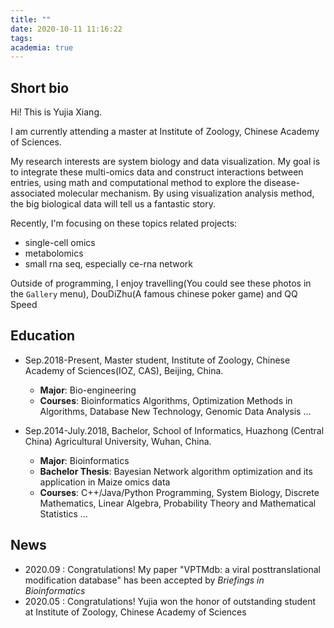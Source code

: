 ```yaml
---
title: ""
date: 2020-10-11 11:16:22
tags:
academia: true
---
```


## Short bio
Hi! This is Yujia Xiang.

I am currently attending a master at Institute of Zoology, Chinese Academy of Sciences.

My research interests are system biology and data visualization. My goal is to integrate these multi-omics data and construct interactions between entries, using math and computational method to explore the disease-associated molecular mechanism. By using visualization analysis method, the big biological data will tell us a fantastic story.  

Recently, I'm focusing on these topics related projects:
+ single-cell omics
+ metabolomics
+ small rna seq, especially ce-rna network

Outside of programming, I enjoy travelling(You could see these photos in the `Gallery` menu), DouDiZhu(A famous chinese poker game) and QQ Speed


## Education
+ Sep.2018-Present, Master student, Institute of Zoology, Chinese Academy of Sciences(IOZ, CAS), Beijing, China.
    + **Major**: Bio-engineering
    + **Courses**: Bioinformatics Algorithms, Optimization Methods in Algorithms, Database New Technology, Genomic Data Analysis ...

+ Sep.2014-July.2018, Bachelor, School of Informatics, Huazhong (Central China) Agricultural University, Wuhan, China.
    + **Major**: Bioinformatics
    + **Bachelor Thesis**: Bayesian Network algorithm optimization and its application in Maize omics data
    + **Courses**: C++/Java/Python Programming, System Biology, Discrete Mathematics, Linear Algebra, Probability Theory and Mathematical Statistics ...


## News
+ 2020.09 : Congratulations! My paper "VPTMdb: a viral posttranslational modification database" has been accepted by *Briefings in Bioinformatics*
+ 2020.05 : Congratulations! Yujia won the honor of outstanding student at Institute of Zoology, Chinese Academy of Sciences
